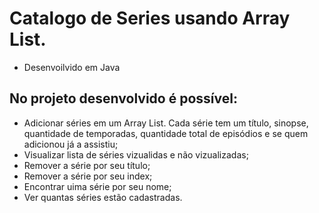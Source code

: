# Catalogo de Series usando Array List.
- Desenvoilvido em Java

## No projeto desenvolvido é possível:
- Adicionar séries em um Array List. Cada série tem um título, sinopse, quantidade de temporadas, quantidade total de episódios e se quem adicionou já a assistiu;
- Visualizar lista de séries vizualidas e não vizualizadas;
- Remover a série por seu título;
- Remover a série por seu index;
- Encontrar uima série por seu nome;
- Ver quantas séries estão cadastradas.
